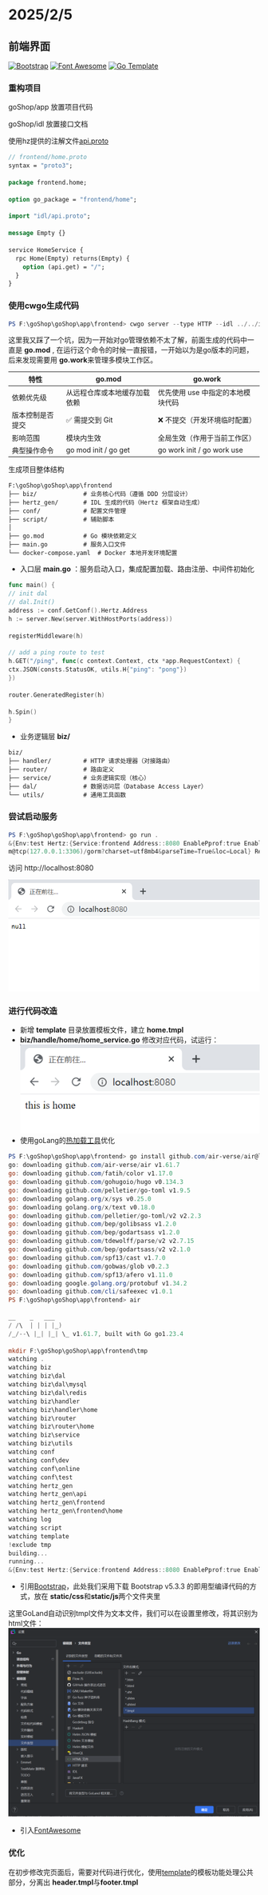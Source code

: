 # 2025/2/5

## 前端界面

[![Bootstrap](https://img.shields.io/badge/Bootstrap-v5.1.3-purple?style=flat-square)](https://getbootstrap.com)
[![Font Awesome](https://img.shields.io/badge/Font_Awesome-v6.0.0-blue?style=flat-square)](https://fontawesome.com)
[![Go Template](https://img.shields.io/badge/Go_Template-v1.16.3-orange?style=flat-square)](https://golang.org/pkg/html/template/)

### 重构项目

goShop/app 放置项目代码

goShop/idl 放置接口文档

使用hz提供的注解文件[api.proto](https://www.cloudwego.io/zh/docs/hertz/tutorials/toolkit/usage-protobuf/)

```protobuf
// frontend/home.proto
syntax = "proto3";

package frontend.home;

option go_package = "frontend/home";

import "idl/api.proto";

message Empty {}

service HomeService {
  rpc Home(Empty) returns(Empty) {
    option (api.get) = "/";
  }
}
```

### 使用cwgo生成代码

```powershell
PS F:\goShop\goShop\app\frontend> cwgo server --type HTTP --idl ../../idl/frontend/home.proto --service frontend -module github.com/Tinuvile/goShop/app/frontend -I ../../idl
```

这里我又踩了一个坑，因为一开始对go管理依赖不太了解，前面生成的代码中一直是 <strong>go.mod</strong> ,
在运行这个命令的时候一直报错，一开始以为是go版本的问题，后来发现需要用 <strong>go.work</strong>来管理多模块工作区。

| 特性                     | go.mod                           | go.work                         |  
|------------------------|----------------------------------|----------------------------------|  
| 依赖优先级                | 从远程仓库或本地缓存加载依赖         | 优先使用 use 中指定的本地模块代码  |  
| 版本控制是否提交           | ✅ 需提交到 Git                  | ❌ 不提交（开发环境临时配置）       |  
| 影响范围                 | 模块内生效                        | 全局生效（作用于当前工作区）        |  
| 典型操作命令              | go mod init / go get            | go work init / go work use      |

生成项目整体结构

```text
F:\goShop\goShop\app\frontend
├── biz/             # 业务核心代码（遵循 DDD 分层设计）
├── hertz_gen/       # IDL 生成的代码（Hertz 框架自动生成）
├── conf/            # 配置文件管理
├── script/          # 辅助脚本
│
├── go.mod           # Go 模块依赖定义
├── main.go          # 服务入口文件
└── docker-compose.yaml  # Docker 本地开发环境配置
```

- 入口层 <strong>main.go</strong> ：服务启动入口，集成配置加载、路由注册、中间件初始化

```go
func main() {
// init dal
// dal.Init()
address := conf.GetConf().Hertz.Address
h := server.New(server.WithHostPorts(address))

registerMiddleware(h)

// add a ping route to test
h.GET("/ping", func(c context.Context, ctx *app.RequestContext) {
ctx.JSON(consts.StatusOK, utils.H{"ping": "pong"})
})

router.GeneratedRegister(h)

h.Spin()
}
```

- 业务逻辑层 <strong>biz/</strong>

```text
biz/
├── handler/         # HTTP 请求处理器（对接路由）
├── router/          # 路由定义
├── service/         # 业务逻辑实现（核心）
├── dal/             # 数据访问层（Database Access Layer）
└── utils/           # 通用工具函数
```

### 尝试启动服务

```powershell
PS F:\goShop\goShop\app\frontend> go run .
&{Env:test Hertz:{Service:frontend Address::8080 EnablePprof:true EnableGzip:true EnableAccessLog:true LogLevel:info LogFileName:log/hertz.log LogMaxSize:10 LogMaxBackups:50 LogMaxAge:3} MySQL:{DSN:gorm:gor
m@tcp(127.0.0.1:3306)/gorm?charset=utf8mb4&parseTime=True&loc=Local} Redis:{Address:127.0.0.1:6379 Password: Username: DB:0}}
```

访问 http://localhost:8080 

![img_7.png](img_7.png)

### 进行代码改造

- 新增 <strong>template</strong> 目录放置模板文件，建立 <strong>home.tmpl</strong>
- <strong>biz/handle/home/home_service.go</strong> 修改对应代码，试运行：
![img_8.png](img_8.png)
- 使用goLang的[热加载工具](https://github.com/air-verse/air)优化
```powershell
PS F:\goShop\goShop\app\frontend> go install github.com/air-verse/air@latest
go: downloading github.com/air-verse/air v1.61.7
go: downloading github.com/fatih/color v1.17.0
go: downloading github.com/gohugoio/hugo v0.134.3
go: downloading github.com/pelletier/go-toml v1.9.5
go: downloading golang.org/x/sys v0.25.0
go: downloading golang.org/x/text v0.18.0
go: downloading github.com/pelletier/go-toml/v2 v2.2.3
go: downloading github.com/bep/golibsass v1.2.0
go: downloading github.com/bep/godartsass v1.2.0
go: downloading github.com/tdewolff/parse/v2 v2.7.15
go: downloading github.com/bep/godartsass/v2 v2.1.0
go: downloading github.com/spf13/cast v1.7.0
go: downloading github.com/gobwas/glob v0.2.3
go: downloading github.com/spf13/afero v1.11.0
go: downloading google.golang.org/protobuf v1.34.2
go: downloading github.com/cli/safeexec v1.0.1
PS F:\goShop\goShop\app\frontend> air

__    _   ___
/ /\  | | | |_)
/_/--\ |_| |_| \_ v1.61.7, built with Go go1.23.4

mkdir F:\goShop\goShop\app\frontend\tmp
watching .
watching biz
watching biz\dal
watching biz\dal\mysql
watching biz\dal\redis
watching biz\handler
watching biz\handler\home
watching biz\router
watching biz\router\home
watching biz\service
watching biz\utils
watching conf
watching conf\dev
watching conf\online
watching conf\test
watching hertz_gen
watching hertz_gen\api
watching hertz_gen\frontend
watching hertz_gen\frontend\home
watching log
watching script
watching template
!exclude tmp
building...
running...
&{Env:test Hertz:{Service:frontend Address::8080 EnablePprof:true EnableGzip:true EnableAccessLog:true LogLevel:info LogFileName:log/hertz.log LogMaxSize:10 LogMaxBackups:50 LogMaxAge:3} MySQL:{DSN:gorm:gorm@tcp(127.0.0.1:3306)/gorm?charset=utf8mb4&parseTime=True&loc=Local} Redis:{Address:127.0.0.1:6379 Password: Username: DB:0}}
```
- 引用[Bootstrap](https://getbootstrap.com/)，此处我们采用下载 Bootstrap v5.3.3 的即用型编译代码的方式，放在 <strong>static/css</strong>和<strong>static/js</strong>两个文件夹里

这里GoLand自动识别tmpl文件为文本文件，我们可以在设置里修改，将其识别为html文件：
![img_9.png](img_9.png)

- 引入[FontAwesome](https://fontawesome.com/)

### 优化

在初步修改完页面后，需要对代码进行优化，使用[template](https://pkg.go.dev/text/template)的模板功能处理公共部分，分离出
<strong>header.tmpl</strong>与<strong>footer.tmpl</strong>